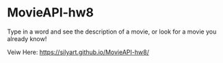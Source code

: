 # MovieAPI-hw8

Type in a word and see the description of a movie, or look for a movie you already know!

Veiw Here:  https://silyart.github.io/MovieAPI-hw8/
